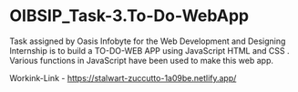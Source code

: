# OIBSIP_Task-3.To-Do-WebApp
Task assigned by Oasis Infobyte for the Web Development and Designing Internship is to build a TO-DO-WEB APP using JavaScript HTML and CSS .
Various functions in JavaScript have been used to make this web app.

Workink-Link - https://stalwart-zuccutto-1a09be.netlify.app/
